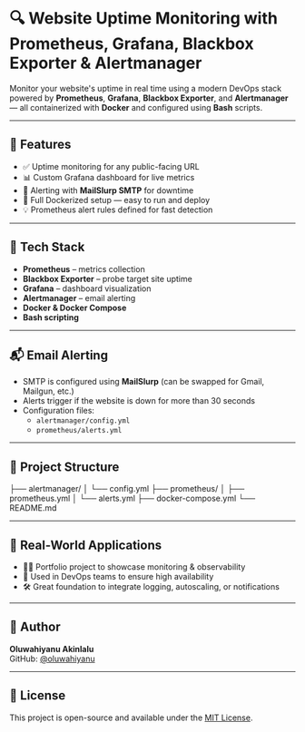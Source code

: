 # 🔍 Website Uptime Monitoring with Prometheus, Grafana, Blackbox Exporter & Alertmanager

Monitor your website's uptime in real time using a modern DevOps stack powered by **Prometheus**, **Grafana**, **Blackbox Exporter**, and **Alertmanager** — all containerized with **Docker** and configured using **Bash** scripts.

---

## 📌 Features

- ✅ Uptime monitoring for any public-facing URL  
- 📊 Custom Grafana dashboard for live metrics  
- 🚨 Alerting with **MailSlurp SMTP** for downtime  
- 🐳 Full Dockerized setup — easy to run and deploy  
- 💡 Prometheus alert rules defined for fast detection  

---

## 🔧 Tech Stack

- **Prometheus** – metrics collection  
- **Blackbox Exporter** – probe target site uptime  
- **Grafana** – dashboard visualization  
- **Alertmanager** – email alerting  
- **Docker & Docker Compose**  
- **Bash scripting**  

---

## 📬 Email Alerting

- SMTP is configured using **MailSlurp** (can be swapped for Gmail, Mailgun, etc.)  
- Alerts trigger if the website is down for more than 30 seconds  
- Configuration files:
  - `alertmanager/config.yml`
  - `prometheus/alerts.yml`  

---

## 📁 Project Structure

├── alertmanager/
│ └── config.yml
├── prometheus/
│ ├── prometheus.yml
│ └── alerts.yml
├── docker-compose.yml
└── README.md


---

## 💼 Real-World Applications

- 👨‍💻 Portfolio project to showcase monitoring & observability  
- 🏢 Used in DevOps teams to ensure high availability  
- 🛠 Great foundation to integrate logging, autoscaling, or notifications  

---

## 🙌 Author

**Oluwahiyanu Akinlalu**  
GitHub: [@oluwahiyanu](https://github.com/oluwahiyanu)

---

## 📜 License

This project is open-source and available under the [MIT License](LICENSE).
